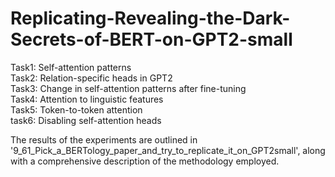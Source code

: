 # Replicating-Revealing-the-Dark-Secrets-of-BERT-on-GPT2-small

Task1: Self-attention patterns </br>
Task2: Relation-specific heads in GPT2</br>
Task3: Change in self-attention patterns after fine-tuning</br>
Task4: Attention to linguistic features</br>
Task5: Token-to-token attention</br>
task6: Disabling self-attention heads</br>

The results of the experiments are outlined in '9_61_Pick_a_BERTology_paper_and_try_to_replicate_it_on_GPT2small', along with a comprehensive description of the methodology employed.

